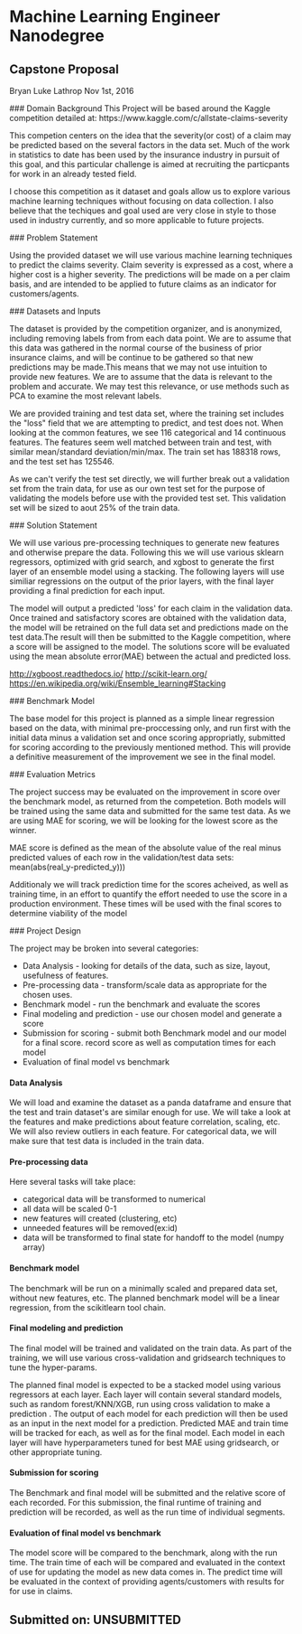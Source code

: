 # Machine Learning Engineer Nanodegree

## Capstone Proposal

Bryan Luke Lathrop
Nov 1st, 2016

<div>
### Domain Background
This Project  will be based around the Kaggle competition detailed at:
https://www.kaggle.com/c/allstate-claims-severity

This competion centers on the idea that the severity(or cost) of a claim may be predicted based on the several factors in the data set. Much of the work in statistics to date has been used by the insurance industry in pursuit of this goal, and this particular challenge is aimed at recruiting the particpants for work in an already tested field.

I choose this competition as it dataset and goals allow us to explore various machine learning techniques without focusing on data collection. I also believe that the techiques and goal used are very close in style to those used in industry currently, and so more applicable to future projects.
<div>
### Problem Statement

Using the provided dataset we will use various machine learning techniques to predict the claims severity. Claim severity is expressed as a cost, where a higher cost is a higher severity. The predictions will be made on a per claim basis, and are intended to be applied to future claims as an indicator for customers/agents.
<div>
### Datasets and Inputs

The dataset is provided by the competition organizer, and is anonymized, including removing labels from from each data point. We are to assume that this data was gathered in the normal course of the business of prior insurance claims, and will be continue to be gathered so that new predictions may be made.This means that we may not use intuition to provide new features. We are to assume that the data is relevant to the problem and accurate. We may test this relevance, or use methods such as PCA to examine the most relevant labels. 

We are provided training and test data set, where the training set includes the "loss" field that we are attempting to predict, and test does not. When looking at the common features, we see 116 categorical and 14 continuous features. The features seem well matched between train and test, with similar mean/standard deviation/min/max. The train set has 188318 rows, and the test set has 125546.

As we can't verify the test set directly, we will further break out a validation set from the train data, for use as our own test set for the purpose of validating the models before use with the provided test set. This validation set will be sized to aout 25% of the train data.

<div>
### Solution Statement

We will use various pre-processing techniques to generate new features and otherwise prepare the data. Following this we will use various sklearn regressors, optimized with grid search, and xgbost to generate the first layer of an ensemble model using a stacking. The following layers will use similiar regressions on the output of the prior layers, with the final layer providing a final prediction for each input.

The model will output a predicted 'loss' for each claim in the validation data. Once trained and satisfactory scores are obtained with the validation data, the model will be retrained on the full data set and predictions made on the test data.The result will then be submitted to the Kaggle competition, where a score will be assigned to the model. The solutions score will be evaluated using the mean absolute error(MAE) between the actual and predicted loss.  

http://xgboost.readthedocs.io/
http://scikit-learn.org/
https://en.wikipedia.org/wiki/Ensemble_learning#Stacking
<div>
### Benchmark Model

The base model for this project is planned as a simple linear regression based on the data, with minimal pre-proccessing only, and run first with the initial data minus a validation set and once scoring appropriatly, submitted for scoring according to the previously mentioned method. This will provide a definitive measurement of the improvement we see in the final model. 
<div>
### Evaluation Metrics

The project success may be evaluated on the improvement in score over the benchmark model, as returned from the competetion. Both models will be trained using the same data and submitted for the same test data. As we are using MAE for scoring, we will be looking for the lowest score as the winner.

MAE score is defined as the mean of the absolute value of the real minus predicted values of each row in the validation/test data sets:     mean(abs(real_y-predicted_y)))

Additionaly we will track prediction time for the scores acheived, as well as training time, in an effort to quantify the effort needed to use the score in a production environment. These times will be used with the final scores to determine viability of the model
<div>
### Project Design

The project may be broken into several categories:
* Data Analysis -  looking for details of the data, such as size, layout, usefulness of features.
* Pre-processing data - transform/scale data as appropriate for the chosen uses.
* Benchmark model - run the benchmark and evaluate the scores
* Final modeling and prediction - use our chosen model and generate a score
* Submission for scoring - submit both Benchmark model and our model for a final score. record score as well as computation times for each model
* Evaluation of final model vs benchmark
<div>

#### Data Analysis
  We will load and examine the dataset as a panda dataframe and ensure that the test and train dataset's are similar enough for use. We will take a look at the features and make predictions about feature correlation, scaling, etc. We will also review outliers in each feature. For categorical data, we will make sure that test data is included in the train data.
  
#### Pre-processing data
 Here several tasks will take place:
 * categorical data will be transformed to numerical
 * all data will be scaled 0-1 
 * new features will created (clustering, etc)
 * unneeded features will be removed(ex:id)
 * data will be transformed to final state for handoff to the model (numpy array)

#### Benchmark model
 The benchmark will be run on a minimally scaled and prepared data set, without new features, etc. The planned benchmark model will be a linear regression, from the scikitlearn tool chain.

#### Final modeling and prediction
 The final model will be trained and validated on the train data. As part of the training, we will use various cross-validation and gridsearch techniques to tune the hyper-params.
 
 The planned final model is expected to be a stacked model using various regressors at each layer. Each layer will contain several standard models, such as random forest/KNN/XGB, run using cross validation to make a prediction . The output of each model for each prediction will then be used as an input in the next model for a prediction. Predicted MAE and train time will be tracked for each, as well as for the final model. Each model in each layer will have hyperparameters tuned for best MAE using gridsearch, or other appropriate tuning.

#### Submission for scoring
 The Benchmark and final model will be submitted and the relative score of each recorded. For this submission, the final runtime of training and prediction will be recorded, as well as the run time of individual segments. 
 
#### Evaluation of final model vs benchmark
 The model score will be compared to the benchmark, along with the run time. The train time of each will be compared and evaluated in the context of use for updating the model as new data comes in. The predict time will be evaluated in the context of providing agents/customers with results for for use in claims.


## Submitted on: UNSUBMITTED
